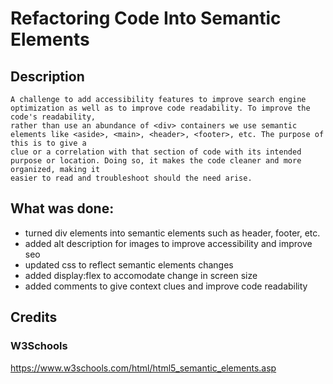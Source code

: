 # Refactoring Code Into Semantic Elements

## Description
    A challenge to add accessibility features to improve search engine optimization as well as to improve code readability. To improve the code's readability, 
    rather than use an abundance of <div> containers we use semantic elements like <aside>, <main>, <header>, <footer>, etc. The purpose of this is to give a 
    clue or a correlation with that section of code with its intended purpose or location. Doing so, it makes the code cleaner and more organized, making it
    easier to read and troubleshoot should the need arise.

## What was done:
- turned div elements into semantic elements such as header, footer, etc.
- added alt description for images to improve accessibility and improve seo
- updated css to reflect semantic elements changes
- added display:flex to accomodate change in screen size
- added comments to give context clues and improve code readability
  
## Credits

### W3Schools
https://www.w3schools.com/html/html5_semantic_elements.asp


